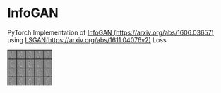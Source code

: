 # InfoGAN

PyTorch Implementation of [InfoGAN (https://arxiv.org/abs/1606.03657)](https://arxiv.org/abs/1606.03657)
using [LSGAN(https://arxiv.org/abs/1611.04076v2)](https://arxiv.org/abs/1611.04076v2) Loss

<img src="./infogan.gif" width="20%">
